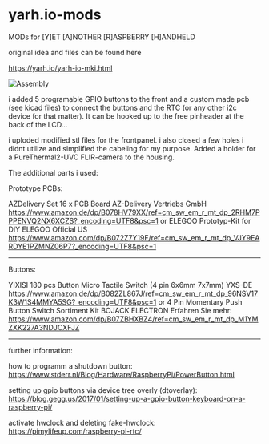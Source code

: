 # yarh.io-mods
MODs for
[Y]ET [A]NOTHER [R]ASPBERRY [H]ANDHELD

original idea and files can be found here

https://yarh.io/yarh-io-mki.html

![Assembly](https://user-images.githubusercontent.com/10408121/113346224-dcaef200-9333-11eb-8f27-a41db50b765d.png)


i added 5 programable GPIO buttons to the front and a custom made pcb (see kicad files) 
to connect the buttons and the RTC (or any other i2c device for that matter).
It can be hooked up to the free pinheader at the back of the LCD...

i uploded modified stl files for the frontpanel.
i also closed a few holes i didnt utilize and simplified the cabeling for my purpose.
Added a holder for a PureThermal2-UVC FLIR-camera to the housing.

The additional parts i used:

Prototype PCBs:

AZDelivery Set 16 x PCB Board
AZ-Delivery Vertriebs GmbH
https://www.amazon.de/dp/B078HV79XX/ref=cm_sw_em_r_mt_dp_2RHM7PPPENVQ2NX6XCZS?_encoding=UTF8&psc=1
or
ELEGOO Prototyp-Kit for DIY
ELEGOO Official US
https://www.amazon.com/dp/B072Z7Y19F/ref=cm_sw_em_r_mt_dp_VJY9EARDYE1PZMNZ06P7?_encoding=UTF8&psc=1

------------------------------------------------------------
Buttons:

YIXISI 180 pcs Button Micro Tactile Switch (4 pin 6x6mm 7x7mm)
YXS-DE
https://www.amazon.de/dp/B082ZL867J/ref=cm_sw_em_r_mt_dp_96NSV17K3W1S4MMYA5SG?_encoding=UTF8&psc=1
or
4 Pin Momentary Push Button Switch Sortiment Kit
BOJACK ELECTRON
Erfahren Sie mehr: https://www.amazon.com/dp/B07ZBHXBZ4/ref=cm_sw_em_r_mt_dp_M1YMZXK227A3NDJCXFJZ

------------------------------------------------------------

further information:

how to programm a shutdown button:
https://www.stderr.nl/Blog/Hardware/RaspberryPi/PowerButton.html

setting up gpio buttons via device tree overly (dtoverlay):
https://blog.gegg.us/2017/01/setting-up-a-gpio-button-keyboard-on-a-raspberry-pi/

activate hwclock and deleting fake-hwclock:
https://pimylifeup.com/raspberry-pi-rtc/
